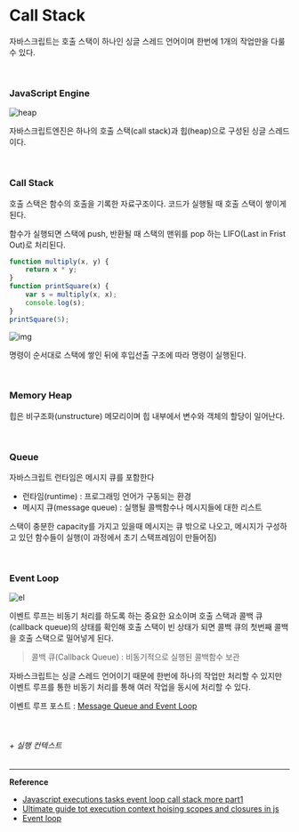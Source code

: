 # Call Stack

자바스크립트는 호출 스택이 하나인 싱글 스레드 언어이며 한번에 1개의 작업만을 다룰 수 있다.

<br>

### JavaScript Engine

![heap](https://t1.daumcdn.net/cfile/tistory/99747F465C3214AF30)

자바스크립트엔진은 하나의 호출 스택(call stack)과 힙(heap)으로 구성된 싱글 스레드이다.

<br>

### Call Stack

호출 스택은 함수의 호출을 기록한 자료구조이다. 코드가 실행될 때 호출 스택이 쌓이게 된다.

함수가 실행되면 스택에 push, 반환될 때 스택의 맨위를 pop 하는 LIFO(Last in Frist Out)로 처리된다.

```javascript
function multiply(x, y) {
    return x * y;
}
function printSquare(x) {
    var s = multiply(x, x);
    console.log(s);
}
printSquare(5);
```

![img](https://t1.daumcdn.net/cfile/tistory/9995544C5C32151627)

명령이 순서대로 스택에 쌓인 뒤에 후입선출 구조에 따라 명령이 실행된다.

<br>

### Memory Heap

힙은 비구조화(unstructure) 메모리이며 힙 내부에서 변수와 객체의 할당이 일어난다. 

<br>

### Queue

자바스크립트 런타임은 메시지 큐를 포함한다

- 런타임(runtime) : 프로그래밍 언어가 구동되는 환경
- 메시지 큐(message queue) : 실행될 콜백함수나 메시지들에 대한 리스트

스택이 충분한 capacity를 가지고 있을때 메시지는 큐 밖으로 나오고, 메시지가 구성하고 있던 함수들이 실행(이 과정에서 초기 스택프레임이 만들어짐)

<br>

### Event Loop

![el](https://miro.medium.com/max/1050/1*-MMBHKy_ZxCrouecRqvsBg.png)

이벤트 루프는 비동기 처리를 하도록 하는 중요한 요소이며 호출 스택과 콜백 큐(callback queue)의 상태를 확인해 호출 스택이 빈 상태가 되면 콜백 큐의 첫번째 콜백을 호출 스택으로 밀어넣게 된다.

> 콜백 큐(Callback Queue) : 비동기적으로 실행된 콜백함수 보관

자바스크립트는 싱글 스레드 언어이기 때문에 한번에 하나의 작업만 처리할 수 있지만 이벤트 루프를 통한 비동기 처리를 통해 여러 작업을 동시에 처리할 수 있다.

이벤트 루프 포스트 : [Message Queue and Event Loop](https://github.com/SewookHan/TIL/blob/main/JavaScript/33-js-concepts/message-queue-and-event-loop.md)

<br>

######   +  실행 컨텍스트

------

**Reference**

- [Javascript executions tasks event loop call stack more part1](https://medium.com/@gaurav.pandvia/understanding-javascript-function-executions-tasks-event-loop-call-stack-more-part-1-5683dea1f5ec)
- [Ultimate guide tot execution context hoising scopes and closures in js](https://ui.dev/ultimate-guide-to-execution-contexts-hoisting-scopes-and-closures-in-javascript/)
- [Event loop](https://velog.io/@thms200/Event-Loop-%EC%9D%B4%EB%B2%A4%ED%8A%B8-%EB%A3%A8%ED%94%84)